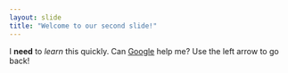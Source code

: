 ```yaml
---
layout: slide
title: "Welcome to our second slide!"
---
```

I **need** to *learn* this quickly. Can [Google](http://google.com) help me?
Use the left arrow to go back!
